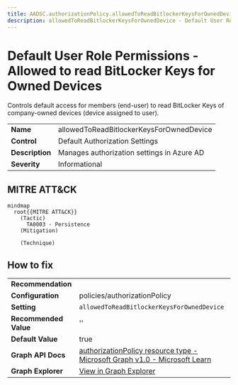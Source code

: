 ```yaml
---
title: AADSC.authorizationPolicy.allowedToReadBitlockerKeysForOwnedDevice
description: allowedToReadBitlockerKeysForOwnedDevice - Default User Role Permissions - Allowed to read BitLocker Keys for Owned Devices
---
```


# Default User Role Permissions - Allowed to read BitLocker Keys for Owned Devices

Controls default access for members (end-user) to read BitLocker Keys of company-owned devices (device assigned to user).

| | |
|-|-|
| **Name** | allowedToReadBitlockerKeysForOwnedDevice |
| **Control** | Default Authorization Settings |
| **Description** | Manages authorization settings in Azure AD |
| **Severity** | Informational |

## MITRE ATT&CK

```mermaid
mindmap
  root{{MITRE ATT&CK}}
    (Tactic)
      TA0003 - Persistence
    (Mitigation)

    (Technique)

```

## How to fix
| | |
|-|-|
| **Recommendation** |  |
| **Configuration** | policies/authorizationPolicy |
| **Setting** | `allowedToReadBitlockerKeysForOwnedDevice` |
| **Recommended Value** | '' |
| **Default Value** | true |
| **Graph API Docs** | [authorizationPolicy resource type - Microsoft Graph v1.0 - Microsoft Learn](https://learn.microsoft.com/en-us/graph/api/resources/authorizationpolicy) |
| **Graph Explorer** | [View in Graph Explorer](https://developer.microsoft.com/en-us/graph/graph-explorer?request=policies/authorizationPolicy&method=GET&version=beta&GraphUrl=https://graph.microsoft.com) |



